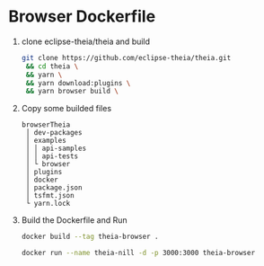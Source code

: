 # Browser Dockerfile

1. clone eclipse-theia/theia and build

   ```sh
   git clone https://github.com/eclipse-theia/theia.git
    && cd theia \
    && yarn \
    && yarn download:plugins \
    && yarn browser build \
   ```

2. Copy some builded files

   ```code
   browserTheia
    │ dev-packages
    │ examples
    │ │ api-samples
    │ │ api-tests
    │ └ browser
    │ plugins
    │ docker
    │ package.json
    │ tsfmt.json
    └ yarn.lock
   ```

3. Build the Dockerfile and Run

   ```sh
   docker build --tag theia-browser .
   ```

   ```sh
   docker run --name theia-nill -d -p 3000:3000 theia-browser
   ```
